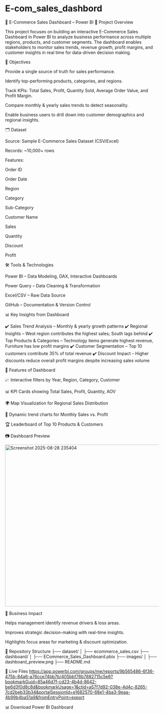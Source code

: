 # E-com_sales_dashbord

🛒 E-Commerce Sales Dashboard – Power BI
📌 Project Overview

This project focuses on building an interactive E-Commerce Sales Dashboard in Power BI to analyze business performance across multiple regions, products, and customer segments.
The dashboard enables stakeholders to monitor sales trends, revenue growth, profit margins, and customer insights in real time for data-driven decision making.

🎯 Objectives

Provide a single source of truth for sales performance.

Identify top-performing products, categories, and regions.

Track KPIs: Total Sales, Profit, Quantity Sold, Average Order Value, and Profit Margin.

Compare monthly & yearly sales trends to detect seasonality.

Enable business users to drill down into customer demographics and regional insights.

🗂️ Dataset

Source: Sample E-Commerce Sales Dataset (CSV/Excel)

Records: ~10,000+ rows

Features:

Order ID

Order Date

Region

Category

Sub-Category

Customer Name

Sales

Quantity

Discount

Profit

🛠️ Tools & Technologies

Power BI – Data Modeling, DAX, Interactive Dashboards

Power Query – Data Cleaning & Transformation

Excel/CSV – Raw Data Source

GitHub – Documentation & Version Control

📊 Key Insights from Dashboard

✔️ Sales Trend Analysis – Monthly & yearly growth patterns
✔️ Regional Insights – West region contributes the highest sales; South lags behind
✔️ Top Products & Categories – Technology items generate highest revenue, Furniture has low profit margins
✔️ Customer Segmentation – Top 10 customers contribute 35% of total revenue
✔️ Discount Impact – Higher discounts reduce overall profit margins despite increasing sales volume

📌 Features of Dashboard

📈 Interactive filters by Year, Region, Category, Customer

📊 KPI Cards showing Total Sales, Profit, Quantity, AOV

🌍 Map Visualization for Regional Sales Distribution

🔄 Dynamic trend charts for Monthly Sales vs. Profit

🏆 Leaderboard of Top 10 Products & Customers

📷 Dashboard Preview

<img width="942" height="528" alt="Screenshot 2025-08-28 235404" src="https://github.com/user-attachments/assets/f6dc71a0-b45a-47ce-bef4-be3517068948" />

🚀 Business Impact

Helps management identify revenue drivers & loss areas.

Improves strategic decision-making with real-time insights.

Highlights focus areas for marketing & discount optimization.

📁 Repository Structure
├── dataset/
│   ├── ecommerce_sales.csv
├── dashboard/
│   ├── ECommerce_Sales_Dashboard.pbix
├── images/
│   ├── dashboard_preview.png
├── README.md


🔗 Live Files https://app.powerbi.com/groups/me/reports/9b565486-6f36-475b-84a6-a76cce74bb7b/405bbf76b7882715c5e6?bookmarkGuid=85a46d7f-cd23-4b4d-8642-be6d3f0d8c8d&bookmarkUsage=1&ctid=a57f7d92-038e-4d4c-8265-7cd2beb33b34&portalSessionId=e1682570-68e1-4ba3-9eaa-4b99b4ba51a9&fromEntryPoint=export

📊 Download Power BI Dashboard
